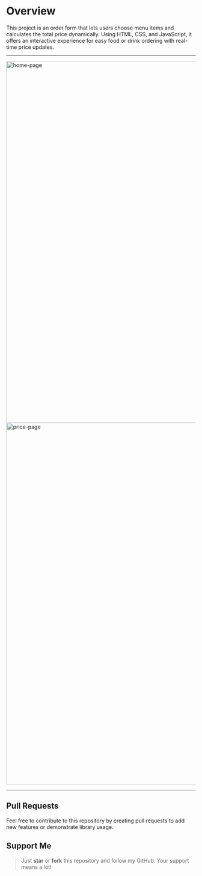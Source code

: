 # Overview
This project is an order form that lets users choose menu items and calculates the total price dynamically. Using HTML, CSS, and JavaScript, it offers an interactive experience for easy food or drink ordering with real-time price updates.

---

<img width="960" alt="home-page" src="https://github.com/raflizocky/order-form/assets/111034180/56e5a7c7-4ecb-4db8-82ca-c6e11b50493b">
<img width="960" alt="price-page" src="https://github.com/raflizocky/order-form/assets/111034180/ec0ebde2-32bd-4e5e-b215-4b1e3826a8bd">

---

## Pull Requests
Feel free to contribute to this repository by creating pull requests to add new features or demonstrate library usage.

## Support Me
> Just **star** or **fork** this repository and follow my GitHub. Your support means a lot!
